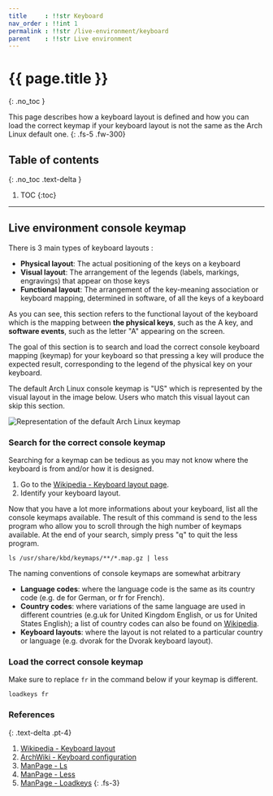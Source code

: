 ```yaml
---
title     : !!str Keyboard
nav_order : !!int 1
permalink : !!str /live-environment/keyboard
parent    : !!str Live environment
---
```


# {{ page.title }}
{: .no_toc }

This page describes how a keyboard layout is defined and how you can load the correct keymap if your keyboard layout is not the same as the Arch Linux default one.
{: .fs-5 .fw-300}

## Table of contents
{: .no_toc .text-delta }

1. TOC
{:toc}

---

## Live environment console keymap

There is 3 main types of keyboard layouts :

- **Physical layout**: The actual positioning of the keys on a keyboard
- **Visual layout**: The arrangement of the legends (labels, markings, engravings) that appear on those keys
- **Functional layout**: The arrangement of the key-meaning association or keyboard mapping, determined in software, of all the keys of a keyboard

As you can see, this section refers to the functional layout of the keyboard which is the mapping between **the physical keys**, such as the A key, and **software events**, such as the letter "A" appearing on the screen.

The goal of this section is to search and load the correct console keyboard mapping (keymap) for your keyboard so that pressing a key will produce the expected result, corresponding to the legend of the physical key on your keyboard.

The default Arch Linux console keymap is "US" which is represented by the visual layout in the image below. Users who match this visual layout can skip this section.

![Representation of the default Arch Linux keymap](https://upload.wikimedia.org/wikipedia/commons/5/51/KB_United_States-NoAltGr.svg)

### Search for the correct console keymap

Searching for a keymap can be tedious as you may not know where the keyboard is from and/or how it is designed.

1. Go to the [Wikipedia - Keyboard layout page](https://en.wikipedia.org/wiki/Keyboard_layout).
1. Identify your keyboard layout.

Now that you have a lot more informations about your keyboard, list all the console keymaps available. The result of this command is send to the less program who allow you to scroll through the high number of keymaps available. At the end of your search, simply press "q" to quit the less program.

```
ls /usr/share/kbd/keymaps/**/*.map.gz | less
```

The naming conventions of console keymaps are somewhat arbitrary

- **Language codes**: where the language code is the same as its country code (e.g. de for German, or fr for French).
- **Country codes**: where variations of the same language are used in different countries (e.g.uk for United Kingdom English, or us for United States English); a list of country codes can also be found on [Wikipedia](https://en.wikipedia.org/wiki/ISO_3166-1#Officially_assigned_code_elements).
- **Keyboard layouts**: where the layout is not related to a particular country or language (e.g. dvorak for the Dvorak keyboard layout).

### Load the correct console keymap

Make sure to replace `fr` in the command below if your keymap is different.

```
loadkeys fr
```

### References
{: .text-delta .pt-4}

1. [Wikipedia - Keyboard layout](https://en.wikipedia.org/wiki/Keyboard_layout)
1. [ArchWiki - Keyboard configuration](https://wiki.archlinux.org/index.php/Linux_console/Keyboard_configuration)
1. [ManPage - Ls](https://jlk.fjfi.cvut.cz/arch/manpages/man/core/coreutils/ls.1.en)
1. [ManPage - Less](https://jlk.fjfi.cvut.cz/arch/manpages/man/core/less/less.1.en)
1. [ManPage - Loadkeys](https://jlk.fjfi.cvut.cz/arch/manpages/man/core/kbd/loadkeys.1.en)
{: .fs-3}
